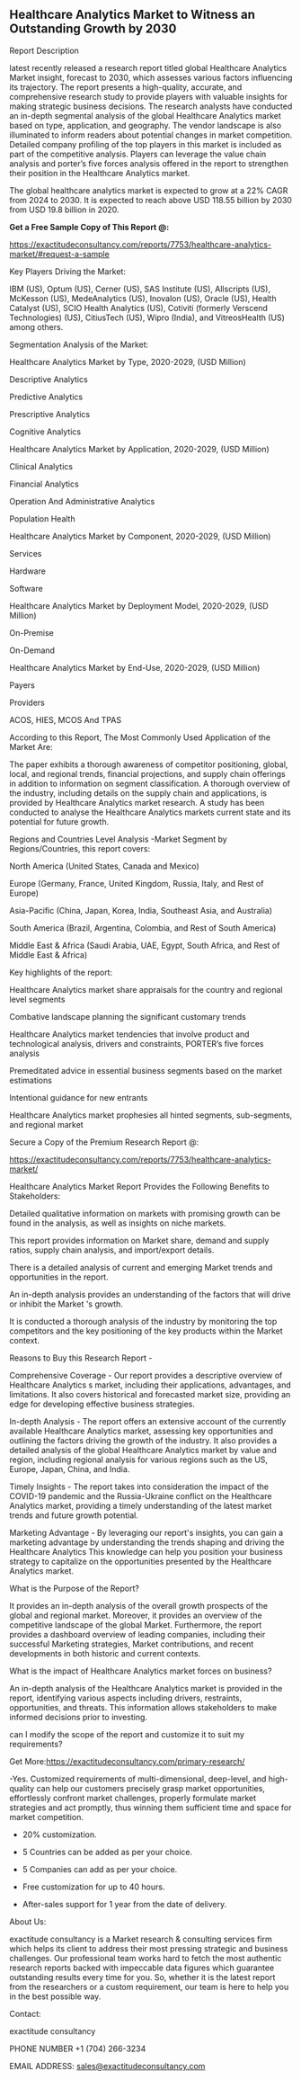 ## Healthcare Analytics Market to Witness an Outstanding Growth by 2030

Report Description

latest recently released a research report titled global Healthcare Analytics Market insight, forecast to 2030, which assesses various factors influencing its trajectory. The report presents a high-quality, accurate, and comprehensive research study to provide players with valuable insights for making strategic business decisions. The research analysts have conducted an in-depth segmental analysis of the global Healthcare Analytics market based on type, application, and geography. The vendor landscape is also illuminated to inform readers about potential changes in market competition. Detailed company profiling of the top players in this market is included as part of the competitive analysis. Players can leverage the value chain analysis and porter’s five forces analysis offered in the report to strengthen their position in the Healthcare Analytics market.

The global healthcare analytics market is expected to grow at a 22% CAGR from 2024 to 2030. It is expected to reach above USD 118.55 billion by 2030 from USD 19.8 billion in 2020.

**Get a Free Sample Copy of This Report @:**

https://exactitudeconsultancy.com/reports/7753/healthcare-analytics-market/#request-a-sample

Key Players Driving the Market:

IBM (US), Optum (US), Cerner (US), SAS Institute (US), Allscripts (US), McKesson (US), MedeAnalytics (US), Inovalon (US), Oracle (US), Health Catalyst (US), SCIO Health Analytics (US), Cotiviti (formerly Verscend Technologies) (US), CitiusTech (US), Wipro (India), and VitreosHealth (US) among others.

Segmentation Analysis of the Market:

Healthcare Analytics Market by Type, 2020-2029, (USD Million)

Descriptive Analytics

Predictive Analytics

Prescriptive Analytics

Cognitive Analytics

Healthcare Analytics Market by Application, 2020-2029, (USD Million)

Clinical Analytics

Financial Analytics

Operation And Administrative Analytics

Population Health

Healthcare Analytics Market by Component, 2020-2029, (USD Million)

Services

Hardware

Software

Healthcare Analytics Market by Deployment Model, 2020-2029, (USD Million)

On-Premise

On-Demand

Healthcare Analytics Market by End-Use, 2020-2029, (USD Million)

Payers

Providers

ACOS, HIES, MCOS And TPAS

According to this Report, The Most Commonly Used Application of the Market Are:

The paper exhibits a thorough awareness of competitor positioning, global, local, and regional trends, financial projections, and supply chain offerings in addition to information on segment classification. A thorough overview of the industry, including details on the supply chain and applications, is provided by Healthcare Analytics market research. A study has been conducted to analyse the Healthcare Analytics markets current state and its potential for future growth.

Regions and Countries Level Analysis -Market Segment by Regions/Countries, this report covers:

North America (United States, Canada and Mexico)

Europe (Germany, France, United Kingdom, Russia, Italy, and Rest of Europe)

Asia-Pacific (China, Japan, Korea, India, Southeast Asia, and Australia)

South America (Brazil, Argentina, Colombia, and Rest of South America)

Middle East & Africa (Saudi Arabia, UAE, Egypt, South Africa, and Rest of Middle East & Africa)

Key highlights of the report:

Healthcare Analytics market share appraisals for the country and regional level segments

Combative landscape planning the significant customary trends

Healthcare Analytics market tendencies that involve product and technological analysis, drivers and constraints, PORTER’s five forces analysis

Premeditated advice in essential business segments based on the market estimations

Intentional guidance for new entrants

Healthcare Analytics market prophesies all hinted segments, sub-segments, and regional market

Secure a Copy of the Premium Research Report @:

https://exactitudeconsultancy.com/reports/7753/healthcare-analytics-market/

Healthcare Analytics Market Report Provides the Following Benefits to Stakeholders:

Detailed qualitative information on markets with promising growth can be found in the analysis, as well as insights on niche markets.

This report provides information on Market share, demand and supply ratios, supply chain analysis, and import/export details.

There is a detailed analysis of current and emerging Market trends and opportunities in the report.

An in-depth analysis provides an understanding of the factors that will drive or inhibit the Market 's growth.

It is conducted a thorough analysis of the industry by monitoring the top competitors and the key positioning of the key products within the Market context.

Reasons to Buy this Research Report -

Comprehensive Coverage - Our report provides a descriptive overview of Healthcare Analytics s market, including their applications, advantages, and limitations. It also covers historical and forecasted market size, providing an edge for developing effective business strategies.

In-depth Analysis - The report offers an extensive account of the currently available Healthcare Analytics market, assessing key opportunities and outlining the factors driving the growth of the industry. It also provides a detailed analysis of the global Healthcare Analytics market by value and region, including regional analysis for various regions such as the US, Europe, Japan, China, and India.

Timely Insights - The report takes into consideration the impact of the COVID-19 pandemic and the Russia-Ukraine conflict on the Healthcare Analytics market, providing a timely understanding of the latest market trends and future growth potential.

Marketing Advantage - By leveraging our report's insights, you can gain a marketing advantage by understanding the trends shaping and driving the Healthcare Analytics This knowledge can help you position your business strategy to capitalize on the opportunities presented by the Healthcare Analytics market.

What is the Purpose of the Report?

It provides an in-depth analysis of the overall growth prospects of the global and regional market. Moreover, it provides an overview of the competitive landscape of the global Market. Furthermore, the report provides a dashboard overview of leading companies, including their successful Marketing strategies, Market contributions, and recent developments in both historic and current contexts.

What is the impact of Healthcare Analytics market forces on business?

An in-depth analysis of the Healthcare Analytics market is provided in the report, identifying various aspects including drivers, restraints, opportunities, and threats. This information allows stakeholders to make informed decisions prior to investing.

can I modify the scope of the report and customize it to suit my requirements?

Get More:https://exactitudeconsultancy.com/primary-research/

-Yes. Customized requirements of multi-dimensional, deep-level, and high-quality can help our customers precisely grasp market opportunities, effortlessly confront market challenges, properly formulate market strategies and act promptly, thus winning them sufficient time and space for market competition.

- 20% customization.

- 5 Countries can be added as per your choice.

- 5 Companies can add as per your choice.

- Free customization for up to 40 hours.

- After-sales support for 1 year from the date of delivery.

About Us:

exactitude consultancy is a Market research & consulting services firm which helps its client to address their most pressing strategic and business challenges. Our professional team works hard to fetch the most authentic research reports backed with impeccable data figures which guarantee outstanding results every time for you. So, whether it is the latest report from the researchers or a custom requirement, our team is here to help you in the best possible way.

Contact:

exactitude consultancy

PHONE NUMBER +1 (704) 266-3234

EMAIL ADDRESS: sales@exactitudeconsultancy.com
